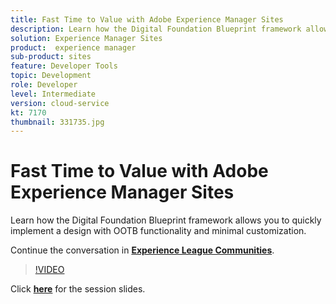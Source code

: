 ```yaml
---
title: Fast Time to Value with Adobe Experience Manager Sites
description: Learn how the Digital Foundation Blueprint framework allows you to quickly implement a design with OOTB functionality and minimal customization.
solution: Experience Manager Sites
product:  experience manager
sub-product: sites
feature: Developer Tools
topic: Development
role: Developer
level: Intermediate
version: cloud-service
kt: 7170
thumbnail: 331735.jpg
---
```


# Fast Time to Value with Adobe Experience Manager Sites 

Learn how the Digital Foundation Blueprint framework allows you to quickly implement a design with OOTB functionality and minimal customization.

Continue the conversation in **[Experience League Communities](http://adobe.ly/36Yd3v6)**.

>[!VIDEO](https://video.tv.adobe.com/v/331735/?quality=12&learn=on&hidetitle=true)

Click **[here](/help/events/assets/time-to-value-aem-sites.pdf)** for the session slides.

